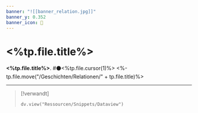 ```yaml
---
banner: "![[banner_relation.jpg]]"
banner_y: 0.352
banner_icon: 🧶
---
```


# <%tp.file.title%>

**<%tp.file.title%>**. #⚫<%tp.file.cursor(1)%>
<%-tp.file.move("/Geschichten/Relationen/" + tp.file.title)%>

---

> [!verwandt]
> ```dataviewjs
> dv.view("Ressourcen/Snippets/Dataview")
> ```